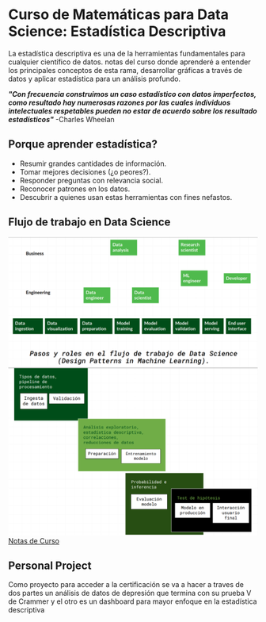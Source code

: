 # Curso de Matemáticas para Data Science: Estadística Descriptiva

La estadística descriptiva es una de la herramientas fundamentales para cualquier científico de datos. notas del curso donde aprenderé a entender los principales conceptos de esta rama, desarrollar gráficas a través de datos y aplicar estadística para un análisis profundo.

***"Con frecuencia construimos un caso estadístico con datos imperfectos, como resultado hay numerosas razones por las cuales individuos intelectuales respetables pueden no estar de acuerdo sobre los resultado estadísticos"***  -Charles Wheelan

## Porque aprender estadística?

- Resumir grandes cantidades de información.
- Tomar mejores decisiones (¿o peores?).
- Responder preguntas con relevancia social.
- Reconocer patrones en los datos.
- Descubrir a quienes usan estas herramientas con fines nefastos.

## Flujo de trabajo en Data Science

![Flujo de trabajo](./img/Flujo_Trabajo_Data.png)
![Proceso de trabajo](./img/Proceso.png)
[Notas de Curso](./Notas/Notas.pdf)

## Personal Project

Como proyecto para acceder a la certificación se va a hacer a traves de dos partes un análisis de datos de depresión que termina con su prueba V de Crammer y el otro es un dashboard para mayor enfoque en la estadística descriptiva
